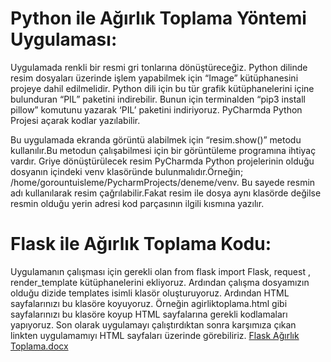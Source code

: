 # Python ile Ağırlık Toplama Yöntemi Uygulaması:
Uygulamada renkli bir resmi gri tonlarına dönüştüreceğiz. Python dilinde resim dosyaları üzerinde işlem yapabilmek için “Image” kütüphanesini projeye dahil edilmelidir. Python dili için bu tür grafik kütüphanelerini içine bulunduran “PIL” paketini indirebilir. Bunun için terminalden “pip3 install pillow” komutunu yazarak ‘PIL’ paketini indiriyoruz. PyCharmda Python Projesi açarak kodlar yazılabilir.

Bu uygulamada ekranda görüntü alabilmek için “resim.show()” metodu kullanılır.Bu metodun çalışabilmesi için bir görüntüleme programına ihtiyaç vardır.
Griye dönüştürülecek resim PyCharmda Python projelerinin olduğu dosyanın içindeki venv klasöründe bulunmalıdır.Örneğin;
/home/gorountuisleme/PycharmProjects/deneme/venv. Bu sayede resmin adı kullanılarak resim çağrılabilir.Fakat resim ile dosya aynı klasörde değilse resmin olduğu yerin adresi kod parçasının ilgili kısmına yazılır.

# Flask ile Ağırlık Toplama Kodu:
Uygulamanın çalışması için gerekli olan from flask import Flask, request , render_template kütüphanelerini ekliyoruz. Ardından çalışma dosyamızın olduğu dizide templates isimli klasör oluşturuyoruz. Ardından HTML sayfalarınızı bu klasöre koyuyoruz. Örneğin agirliktoplama.html gibi sayfalarınızı bu klasöre koyup HTML sayfalarına gerekli kodlamaları yapıyoruz. Son olarak uygulamayı çalıştırdıktan sonra karşımıza çıkan linkten uygulamamıyı HTML sayfaları üzerinde görebiliriz.
[Flask Ağırlık Toplama.docx](https://github.com/leventkalkavan/flask_goruntu_isleme/files/7089424/Flask.Agirlik.Toplama.docx)


